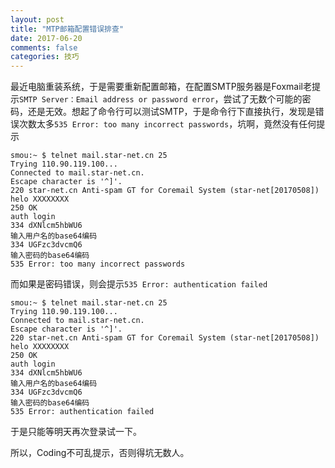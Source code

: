 ```yaml
---
layout: post
title: "MTP邮箱配置错误排查"
date: 2017-06-20
comments: false
categories: 技巧
---
```


最近电脑重装系统，于是需要重新配置邮箱，在配置SMTP服务器是Foxmail老提示`SMTP Server：Email address or password error`，尝试了无数个可能的密码，还是无效。想起了命令行可以测试SMTP，于是命令行下直接执行，发现是错误次数太多`535 Error: too many incorrect passwords`，坑啊，竟然没有任何提示

```
smou:~ $ telnet mail.star-net.cn 25
Trying 110.90.119.100...
Connected to mail.star-net.cn.
Escape character is '^]'.
220 star-net.cn Anti-spam GT for Coremail System (star-net[20170508])
helo XXXXXXXX
250 OK
auth login
334 dXNlcm5hbWU6
输入用户名的base64编码
334 UGFzc3dvcmQ6
输入密码的base64编码
535 Error: too many incorrect passwords
```

而如果是密码错误，则会提示`535 Error: authentication failed`

```
smou:~ $ telnet mail.star-net.cn 25
Trying 110.90.119.100...
Connected to mail.star-net.cn.
Escape character is '^]'.
220 star-net.cn Anti-spam GT for Coremail System (star-net[20170508])
helo XXXXXXXX
250 OK
auth login
334 dXNlcm5hbWU6
输入用户名的base64编码
334 UGFzc3dvcmQ6
输入密码的base64编码
535 Error: authentication failed
```

于是只能等明天再次登录试一下。

所以，Coding不可乱提示，否则得坑无数人。